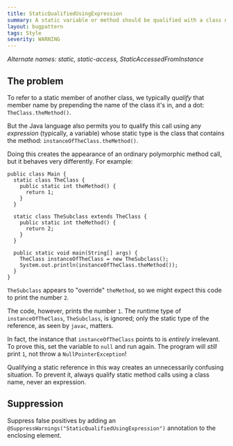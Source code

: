 ```yaml
---
title: StaticQualifiedUsingExpression
summary: A static variable or method should be qualified with a class name, not expression
layout: bugpattern
tags: Style
severity: WARNING
---
```


<!--
*** AUTO-GENERATED, DO NOT MODIFY ***
To make changes, edit the @BugPattern annotation or the explanation in docs/bugpattern.
-->

_Alternate names: static, static-access, StaticAccessedFromInstance_

## The problem
To refer to a static member of another class, we typically *qualify* that member
name by prepending the name of the class it's in, and a dot:
`TheClass.theMethod()`.

But the Java language also permits you to qualify this call using any
*expression* (typically, a variable) whose static type is the class that
contains the method: `instanceOfTheClass.theMethod()`.

Doing this creates the appearance of an ordinary polymorphic method call, but it
behaves very differently. For example:

```
public class Main {
  static class TheClass {
    public static int theMethod() {
      return 1;
    }
  }

  static class TheSubclass extends TheClass {
    public static int theMethod() {
      return 2;
    }
  }

  public static void main(String[] args) {
    TheClass instanceOfTheClass = new TheSubclass();
    System.out.println(instanceOfTheClass.theMethod());
  }
}
```

`TheSubclass` appears to "override" `theMethod`, so we might expect this code to
print the number `2`.

The code, however, prints the number `1`. The runtime type of
`instanceOfTheClass`, `TheSubclass`, is ignored; only the static type of the
reference, as seen by `javac`, matters.

In fact, the instance that `instanceOfTheClass` points to is *entirely*
irrelevant. To prove this, set the variable to `null` and run again. The program
will *still* print `1`, not throw a `NullPointerException`!

Qualifying a static reference in this way creates an unnecessarily confusing
situation. To prevent it, always qualify static method calls using a class name,
never an expression.

## Suppression
Suppress false positives by adding an `@SuppressWarnings("StaticQualifiedUsingExpression")` annotation to the enclosing element.

